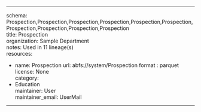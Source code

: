 


---  
schema: Prospection,Prospection,Prospection,Prospection,Prospection,Prospection,Prospection,Prospection,Prospection,Prospection  
title: Prospection  
organization: Sample Department  
notes: Used in 11 lineage(s)  
resources:  
  - name: Prospection 
    url: abfs://system/Prospection 
    format : parquet  
license: None  
category:
  - Education  
maintainer: User  
maintainer_email: UserMail  
---